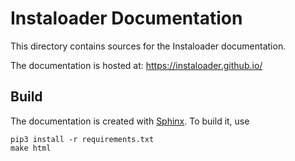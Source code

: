 # Instaloader Documentation

This directory contains sources for the Instaloader documentation.

The documentation is hosted at:
https://instaloader.github.io/

## Build

The documentation is created with [Sphinx](http://www.sphinx-doc.org/). To build it, use

```
pip3 install -r requirements.txt
make html
```
